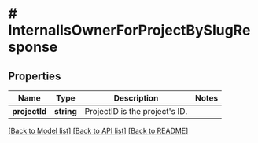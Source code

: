 # # InternalIsOwnerForProjectBySlugResponse

## Properties

Name | Type | Description | Notes
------------ | ------------- | ------------- | -------------
**projectId** | **string** | ProjectID is the project&#39;s ID. |

[[Back to Model list]](../../README.md#models) [[Back to API list]](../../README.md#endpoints) [[Back to README]](../../README.md)
